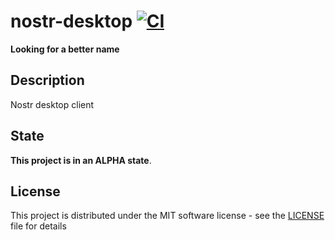 # nostr-desktop [![CI](https://github.com/RandyMcMillan/nostr-desktop/actions/workflows/ci.yml/badge.svg)](https://github.com/RandyMcMillan/nostr-desktop/actions/workflows/ci.yml)

**Looking for a better name**

## Description

Nostr desktop client

## State

**This project is in an ALPHA state**.

## License

This project is distributed under the MIT software license - see the [LICENSE](LICENSE) file for details
